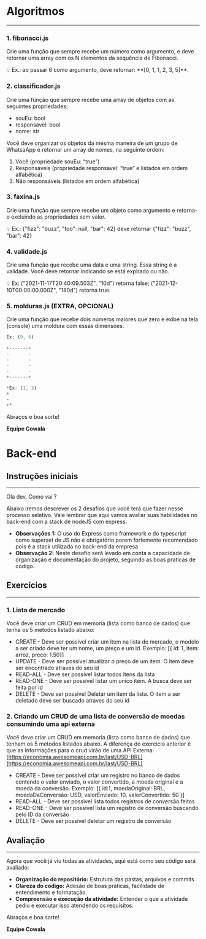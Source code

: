 # Algoritmos

---

### **1. fibonacci.js**

Crie uma função que sempre recebe um número como argumento, e deve retornar uma array com os N elementos da sequência de Fibonacci.

<aside>
💡 Ex.: ao passar 6 como argumento, deve retornar: **[0, 1, 1, 2, 3, 5]**.

</aside>

### 2. classificador.js

Crie uma função que sempre recebe uma array de objetos com as seguintes propriedades:

- souEu: bool
- responsavel: bool
- nome: str

Você deve organizar os objetos da mesma maneira de um grupo de WhatsaApp e retornar um array de nomes, na seguinte ordem:

1. Você (propriedade souEu: “true”)
2. Responsáveis (propriedade responsavel: “true” e listados em ordem alfabética)
3. Não responsáveis (listados em ordem alfabética)

### 3. faxina.js

Crie uma função que sempre recebe um objeto como argumento e retorna-o excluindo as propriedades sem valor.

<aside>
💡 Ex.: {"fizz": "buzz", "foo": null, "bar": 42} deve retornar {"fizz": "buzz", "bar": 42}

</aside>

### 4. validade.js

Crie uma função que recebe uma data e uma string. Essa string é a validade. Você deve retornar indicando se está expirado ou não.

<aside>
💡 Ex: ("2021-11-17T20:40:09.503Z", "10d") retorna false; ("2021-12-10T00:00:00.000Z", "180d") retorna true.

</aside>

### 5. molduras.js (EXTRA, OPCIONAL)

Crie uma função que recebe dois números maiores que zero e exibe na tela (console) uma moldura com essas dimensões.

```jsx
Ex: (9, 6)

+-------+
-       -
-       -
-       -
-       -
+-------+
```

```jsx
*Ex: (1, 3)
+
-
+*
```

Abraços e boa sorte!

**Equipe Cowala**

# Back-end

## Instruções iniciais

---

Ola dev, Como vai ?

Abaixo iremos descrever os 2 desafios que você terá que fazer nesse processo seletivo. Vale lembrar que aqui vamos avaliar suas habilidades no back-end com a stack de nodeJS com express.

- **Observações 1:** O uso do Express como framework e do typescript como superset de JS não é obrigatório porem fortemente recomendado pois é a stack utilizada no back-end da empresa
- **Observação 2:** Neste desafio será levado em conta a capacidade de organização e documentação do projeto, seguindo as boas praticas de código.

## Exercícios

---

### 1. Lista de mercado

Você deve criar um CRUD em memoria (lista como banco de dados) que tenha os 5 metodos listado abaixo:

- CREATE - Deve ser possivel criar um item na lista de mercado, o modelo a ser criado deve ter um nome, um preço e um id. Exemplo: [{ id: 1, item: arroz, preco: 1.50}]
- UPDATE - Deve ser possivel atualizar o preço de um item. O item deve ser encontrado atraves do seu id
- READ-ALL - Deve ser possivel listar todos itens da lista
- READ-ONE - Deve ser possivel listar um unico item. A busca deve ser feita por id
- DELETE - Deve ser possivel Deletar um item da lista. O item a ser deletado deve ser buscado atraves do seu id

### 2. Criando um CRUD de uma lista de conversão de moedas consumindo uma api externa

Você deve criar um CRUD em memoria (lista como banco de dados) que tenham os 5 metodos listados abaixo. A diferença do exercicio anterior é que as informações para o crud virão de uma API Externa:  [https://economia.awesomeapi.com.br/last/USD-BRL](https://economia.awesomeapi.com.br/last/USD-BRL)

- CREATE - Deve ser possivel criar um registro no banco de dados contendo o valor enviado, o valor convertido, a moeda original e a moeda da conversão. Exemplo: [{ id:1, moedaOriginal: BRL, moedaDaConversão: USD, valorEnviado: 10, valorConvertido: 50 }]
- READ-ALL - Deve ser possivel lista todos registros de conversão feitos
- READ-ONE - Deve ser possivel lista um registro de conversão buscando pelo ID da conversão
- DELETE - Deve ser possivel deletar um registro de conversão

## Avaliação

---

Agora que você já viu todas as atividades, aqui está como seu código será avaliado:

- **Organização do repositório:** Estrutura das pastas, arquivos e commits.
- **Clareza do código:** Adesão de boas práticas, facilidade de entendimento e formatação.
- **Compreensão e execução da atividade:** Entender o que a atividade pediu e executar isso atendendo os requisitos.

Abraços e boa sorte!

**Equipe Cowala**